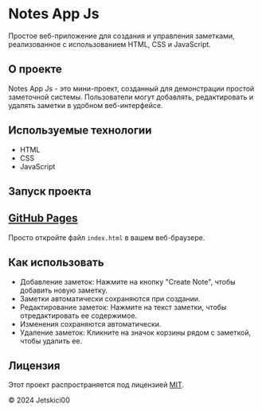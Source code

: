 # Notes App Js

Простое веб-приложение для создания и управления заметками, реализованное с использованием HTML, CSS и JavaScript.

## О проекте

Notes App Js - это мини-проект, созданный для демонстрации простой заметочной системы. Пользователи могут добавлять, редактировать и удалять заметки в удобном веб-интерфейсе.

## Используемые технологии

- HTML
- CSS
- JavaScript

## Запуск проекта

## [GitHub Pages](https://jetskici00.github.io/notesAppJs/)
Просто откройте файл `index.html` в вашем веб-браузере.

## Как использовать

- Добавление заметок: Нажмите на кнопку "Create Note", чтобы добавить новую заметку. 
- Заметки автоматически сохраняются при создании.
- Редактирование заметок: Нажмите на текст заметки, чтобы отредактировать ее содержимое. 
- Изменения сохраняются автоматически.
- Удаление заметок: Кликните на значок корзины рядом с заметкой, чтобы удалить ее.

## Лицензия

Этот проект распространяется под лицензией [MIT](LICENSE).

© 2024 Jetskici00
